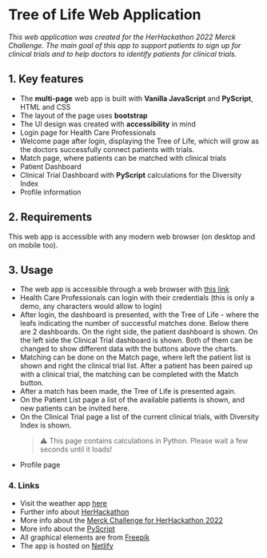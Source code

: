 # Tree of Life Web Application

*This web application was created for the HerHackathon 2022 Merck Challenge. The main goal of this app to support patients to sign up for clinical trials and to help doctors to identify patients for clinical trials.*

## 1. Key features

- The **multi-page** web app is built with **Vanilla JavaScript** and **PyScript**, HTML and CSS
- The layout of the page uses **bootstrap**
- The UI design was created with **accessibility** in mind
- Login page for Health Care Professionals
- Welcome page after login, displaying the Tree of Life, which will grow as the doctors successfully connect patients with trials.
- Match page, where patients can be matched with clinical trials
- Patient Dashboard
- Clinical Trial Dashboard with **PyScript** calculations for the Diversity Index
- Profile information

## 2. Requirements

This web app is accessible with any modern web browser (on desktop and on mobile too).

## 3. Usage

- The web app is accessible through a web browser with [this link](https://clever-croquembouche-61c5a6.netlify.app/)
- Health Care Professionals can login with their credentials (this is only a demo, any characters would allow to login)
- After login, the dashboard is presented, with the Tree of Life - where the leafs indicating the number of successful matches done. Below there are 2 dashboards. On the right side, the patient dashboard is shown. On the left side the Clinical Trial dashboard is shown. Both of them can be changed to show different data with the buttons above the charts.
- Matching can be done on the Match page, where left the patient list is shown and right the clinical trial list. After a patient has been paired up with a clinical trial, the matching can be completed with the Match button.
- After a match has been made, the Tree of Life is presented again.
- On the Patient List page a list of the available patients is shown, and new patients can be invited here.
- On the Clinical Trial page a list of the current clinical trials, with Diversity Index is shown.
    > ⚠️ This page contains calculations in Python. Please wait a few seconds until it loads!
- Profile page

### 4. Links

- Visit the weather app [here](https://clever-croquembouche-61c5a6.netlify.app/)
- Further info about [HerHackathon](https://thehackathoncompany.com/herhackathon/)
- More info about the [Merck Challenge for HerHackathon 2022](https://thehackathoncompany.com/wp-content/uploads/2022/04/HE23E51.pdf)
- More info about the [PyScript](https://pyscript.net/)
- All graphical elements are from [Freepik](https://www.freepik.com/vectors/physical-examination)
- The app is hosted on [Netlify](https://www.netlify.com/)
